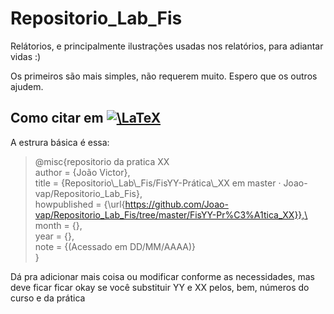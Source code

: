 # Repositorio_Lab_Fis

Relátorios, e principalmente ilustrações usadas nos relatórios, para adiantar vidas :)

Os primeiros são mais simples, não requerem muito. Espero que os outros ajudem.

## Como citar em <a href="https://www.codecogs.com/eqnedit.php?latex=\LaTeX" target="_blank"><img src="https://latex.codecogs.com/gif.latex?\LaTeX" title="\LaTeX" /></a>

A estrura básica é essa:

>@misc{repositorio da pratica XX\
author = {João Victor},\
title = {Repositorio\\_Lab\\_Fis/FisYY-Prática\\_XX em master · Joao-vap/Repositorio\_Lab\_Fis},\
howpublished = {\url{https://github.com/Joao-vap/Repositorio_Lab_Fis/tree/master/FisYY-Pr%C3%A1tica_XX}},\
month = {},\
year = {},\
note = {(Acessado em DD/MM/AAAA)}\
}


Dá pra adicionar mais coisa ou modificar conforme as necessidades, mas deve ficar ficar okay se você substituir YY e XX pelos, bem, números do curso e da prática
